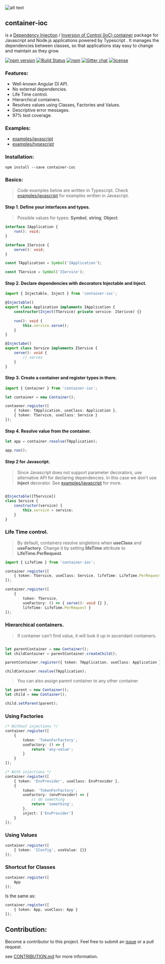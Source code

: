 ![alt text](http://abcselfstorageperth.com.au/wp-content/uploads/2014/08/icon-container-storage1.png)


## **container-ioc** 
is a [Dependency Injection](https://en.wikipedia.org/wiki/Dependency_injection) / [Inversion of Control (IoC) container](http://martinfowler.com/articles/injection.html) package for Javascript and Node.js applications powered by Typescript . It manages the dependencies between classes, so that applications stay easy to change and maintain as they grow.

[![npm version](https://badge.fury.io/js/container-ioc.svg)](https://badge.fury.io/js/container-ioc)
[![Build Status](https://travis-ci.org/thohoh/container-ioc.svg?branch=master)](https://travis-ci.org/thohoh/container-ioc)
[![npm](https://img.shields.io/npm/dt/container-ioc.svg)](https://www.npmjs.com/package/container-ioc)
[![Gitter chat](https://badges.gitter.im/container-ioc/Lobby.png)](https://gitter.im/container-ioc/Lobby)
[![license](https://img.shields.io/github/license/thohoh/container-ioc.svg)](https://github.com/thohoh/container-ioc/blob/master/LICENSE)

### Features:
* Well-known Angular DI API.
* No external dependencies.
* Life Time control.
* Hierarchical containers.
* Resolves values using Classes, Factories and Values.
* Descriptive error messages.
* 97% test coverage.

### Examples:  
* [examples/javascript](examples/javascript)
* [examples/typescript](examples/typescript)


### Installation:
```
npm install --save container-ioc
```
### Basics:
> Code examples below are written in Typescript. Check [examples/javascript](examples/javascript) for examples written in Javascript.

#### Step 1. Define your interfaces and types.
> Possible values for types: **Symbol**, **string**, **Object**.

```typescript
interface IApplication {
    run(): void;
}

interface IService {
    serve(): void;
}

const TApplication = Symbol('IApplication');

const TService = Symbol('IService');
```

#### Step 2. Declare dependencies with decorators **Injectable** and **Inject**.

```typescript
import { Injectable, Inject } from 'container-ioc';

@Injectable()
export class Application implements IApplication {
    constructor(Inject(TService) private service: ISerivce) {}
    
    run(): void {
        this.service.serve();
    }
}

@Injectabe()
export class Service implements IService {
    serve(): void {
        // serves
    }
}
```

#### Step 3. Create a container and register types in there.

```typescript
import { Container } from 'container-ioc';

let container = new Container();

contaoner.register([
    { token: TApplication, useClass: Application },
    { token: TService, useClass: Service }
]);
```

#### Step 4. Resolve value from the container.

```typescript
let app = container.resolve(TApplication);

app.run();
```

#### Step 2 for Javascript.
> Since Javascript does not support parameter decorators, use alternative API for declaring dependencies. In this case we don't use **Inject** decorator. See [examples/javascript](examples/javascript) for more.
```javascript

@Injectable([TService])
class Service {
    constructor(service) {
        this.service = service;
    }
}
```

### Life Time control.
> By default, containers resolve singletons when **useClass** and **useFactory**. Change it by setting **lifeTime** attribute to **LifeTime.PerRequest**.

```typescript
import { LifeTime } from 'container-ioc';

container.register([
    { token: TService, useClass: Service, lifeTime: LifeTime.PerRequest }
]);
```
```typescript
container.register([
    {
        token: TService,
        useFactory: () => { serve(): void {} },
        lifeTime: LifeTime.PerRequest }
]);
```

### Hierarchical containers.
> If container can't find value, it will look it up in ascendant containers.
```typescript

let parentContainer = new Container();
let childContainer = parentContainer.createChild();

parentContainer.register({ token: TApplication, useClass: Application });

childContainer.resolve(TApplication);
```
> You can also assign parent container to any other container
```typescript
let parent = new Container();
let child = new Container();

child.setParent(parent);
```

### Using Factories
```typescript
/* Without injections */
container.register([
    {
        token: 'TokenForFactory',
        useFactory: () => {
            return 'any-value';
        }
    }
]);

/* With injections */
container.register([
    { token: 'EnvProvider', useClass: EnvProvider },
    {
        token: 'TokenForFactory',
        useFactory: (envProvider) => {
            // do something
            return 'something';
        },
        inject: ['EnvProvider']
    }
]);
```

### Using Values 
```typescript
container.register([
    { token: 'IConfig', useValue: {}}
]);
```

### Shortcut for Classes
```typescript
container.register([
    App
]);
```
Is the same as:
```typescript
container.register([
    { token: App, useClass: App }
]);
```

## Contribution:
Become a contributor to this project. Feel free to submit an [issue](https://github.com/thohoh/container-ioc/issues) or a pull request.

see [CONTRIBUTION.md](CONTRIBUTION.md) for more information.